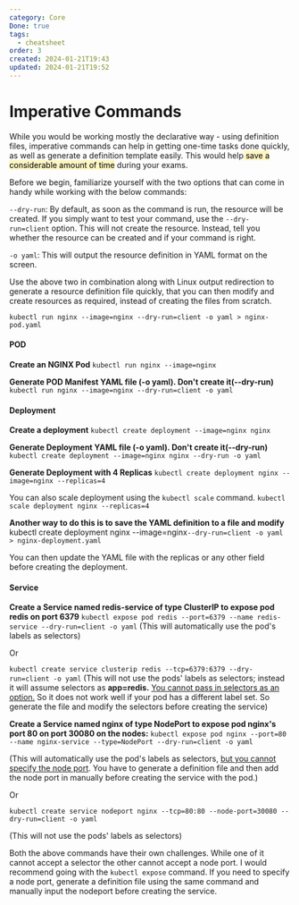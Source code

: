 ```yaml
---
category: Core
Done: true
tags:
  - cheatsheet
order: 3
created: 2024-01-21T19:43
updated: 2024-01-21T19:52
---
```

# Imperative Commands
While you would be working mostly the declarative way - using definition files, imperative commands can help in getting one-time tasks done quickly, as well as generate a definition template easily. This would help<mark style="background: #FFF3A3A6;"> save a considerable amount of time</mark> during your exams.

Before we begin, familiarize yourself with the two options that can come in handy while working with the below commands:

`--dry-run`: By default, as soon as the command is run, the resource will be created. If you simply want to test your command, use the `--dry-run=client` option. This will not create the resource. Instead, tell you whether the resource can be created and if your command is right.

`-o yaml`: This will output the resource definition in YAML format on the screen.

Use the above two in combination along with Linux output redirection to generate a resource definition file quickly, that you can then modify and create resources as required, instead of creating the files from scratch.

`kubectl run nginx --image=nginx --dry-run=client -o yaml > nginx-pod.yaml`

#### POD

**Create an NGINX Pod**
`kubectl run nginx --image=nginx`

**Generate POD Manifest YAML file (-o yaml). Don't create it(--dry-run)**
`kubectl run nginx --image=nginx --dry-run=client -o yaml`

#### Deployment
**Create a deployment**
`kubectl create deployment --image=nginx nginx`

**Generate Deployment YAML file (-o yaml). Don't create it(--dry-run)**
`kubectl create deployment --image=nginx nginx --dry-run -o yaml`

**Generate Deployment with 4 Replicas**
`kubectl create deployment nginx --image=nginx --replicas=4`

You can also scale deployment using the `kubectl scale` command.
`kubectl scale deployment nginx --replicas=4`

**Another way to do this is to save the YAML definition to a file and modify**
kubectl create deployment nginx --image=nginx`--dry-run=client -o yaml > nginx-deployment.yaml`

You can then update the YAML file with the replicas or any other field before creating the deployment.
#### Service
**Create a Service named redis-service of type ClusterIP to expose pod redis on port 6379**
`kubectl expose pod redis --port=6379 --name redis-service --dry-run=client -o yaml`
(This will automatically use the pod's labels as selectors)

Or

`kubectl create service clusterip redis --tcp=6379:6379 --dry-run=client -o yaml` (This will not use the pods' labels as selectors; instead it will assume selectors as **app=redis.** [You cannot pass in selectors as an option.](https://github.com/kubernetes/kubernetes/issues/46191) So it does not work well if your pod has a different label set. So generate the file and modify the selectors before creating the service)

**Create a Service named nginx of type NodePort to expose pod nginx's port 80 on port 30080 on the nodes:**
`kubectl expose pod nginx --port=80 --name nginx-service --type=NodePort --dry-run=client -o yaml`

(This will automatically use the pod's labels as selectors, [but you cannot specify the node port](https://github.com/kubernetes/kubernetes/issues/25478). You have to generate a definition file and then add the node port in manually before creating the service with the pod.)

Or

`kubectl create service nodeport nginx --tcp=80:80 --node-port=30080 --dry-run=client -o yaml`

(This will not use the pods' labels as selectors)

Both the above commands have their own challenges. While one of it cannot accept a selector the other cannot accept a node port. I would recommend going with the `kubectl expose` command. If you need to specify a node port, generate a definition file using the same command and manually input the nodeport before creating the service.